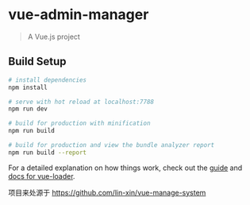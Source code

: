 # vue-admin-manager

> A Vue.js project

## Build Setup

``` bash
# install dependencies
npm install

# serve with hot reload at localhost:7788
npm run dev

# build for production with minification
npm run build

# build for production and view the bundle analyzer report
npm run build --report
```

For a detailed explanation on how things work, check out the [guide](http://vuejs-templates.github.io/webpack/) and [docs for vue-loader](http://vuejs.github.io/vue-loader).

项目来处源于 https://github.com/lin-xin/vue-manage-system
